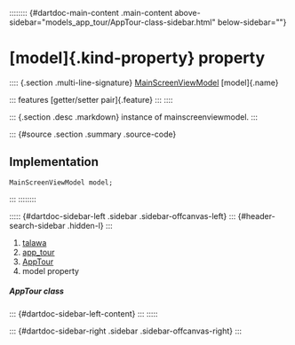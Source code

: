 :::::::: {#dartdoc-main-content .main-content above-sidebar="models_app_tour/AppTour-class-sidebar.html" below-sidebar=""}
<div>

# [model]{.kind-property} property

</div>

:::: {.section .multi-line-signature}
[MainScreenViewModel](../../view_model_main_screen_view_model/MainScreenViewModel-class.html)
[model]{.name}

::: features
[getter/setter pair]{.feature}
:::
::::

::: {.section .desc .markdown}
instance of mainscreenviewmodel.
:::

::: {#source .section .summary .source-code}
## Implementation

``` language-dart
MainScreenViewModel model;
```
:::
::::::::

::::: {#dartdoc-sidebar-left .sidebar .sidebar-offcanvas-left}
::: {#header-search-sidebar .hidden-l}
:::

1.  [talawa](../../index.html)
2.  [app_tour](../../models_app_tour/)
3.  [AppTour](../../models_app_tour/AppTour-class.html)
4.  model property

##### AppTour class

::: {#dartdoc-sidebar-left-content}
:::
:::::

::: {#dartdoc-sidebar-right .sidebar .sidebar-offcanvas-right}
:::
